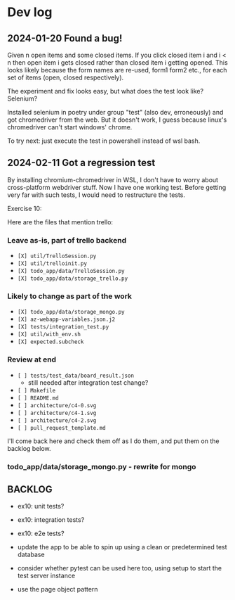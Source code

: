 # Dev log

## 2024-01-20 Found a bug!

Given n open items and some closed items.  If you click closed item i and i < n then open item i gets closed rather than closed item i getting opened.  This looks likely because the form names are re-used, form1 form2 etc., for each set of items (open, closed respectively).

The experiment and fix looks easy, but what does the test look like? Selenium?

Installed selenium in poetry under group "test" (also dev, erroneously) and got chromedriver from the web.  But it doesn't work, I guess because linux's chromedriver can't start windows' chrome.

To try next: just execute the test in powershell instead of wsl bash.

## 2024-02-11 Got a regression test

By installing chromium-chromedriver in WSL, I don't have to worry about cross-platform webdriver stuff.  Now I have one working test.  Before getting very far with such tests, I would need to restructure the tests.

Exercise 10:

Here are the files that mention trello:

### Leave as-is, part of trello backend
* `[X] util/TrelloSession.py`
* `[X] util/trelloinit.py`
* `[X] todo_app/data/TrelloSession.py`
* `[X] todo_app/data/storage_trello.py `

### Likely to change as part of the work
* `[X] todo_app/data/storage_mongo.py`
* `[X] az-webapp-variables.json.j2`
* `[X] tests/integration_test.py`
* `[X] util/with_env.sh`
* `[X] expected.subcheck`

### Review at end
* `[ ] tests/test_data/board_result.json`
    - still needed after integration test change?
* `[ ] Makefile`
* `[ ] README.md`
* `[ ] architecture/c4-0.svg`
* `[ ] architecture/c4-1.svg`
* `[ ] architecture/c4-2.svg`
* `[ ] pull_request_template.md`

I'll come back here and check them off as I do them, and put them on the backlog below.

### todo_app/data/storage_mongo.py - rewrite for mongo



## BACKLOG


* ex10: unit tests?
* ex10: integration tests?
* ex10: e2e tests?

* update the app to be able to spin up using a clean or predetermined test database
* consider whether pytest can be used here too, using setup to start the test server instance
* use the page object pattern



